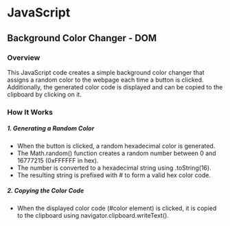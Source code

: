 # JavaScript

<h2>Background Color Changer - DOM</h2>

<h3>Overview</h3>
<p>This JavaScript code creates a simple background color changer that assigns a random color to the webpage each time a button is clicked. Additionally, the generated color code is displayed and can be copied to the clipboard by clicking on it.</p>

<h3>How It Works</h3>

<h5>1. Generating a Random Color</h5>

- When the button is clicked, a random hexadecimal color is generated.
- The Math.random() function creates a random number between 0 and 16777215 (0xFFFFFF in hex).
- The number is converted to a hexadecimal string using .toString(16).
- The resulting string is prefixed with # to form a valid hex color code.

<h5>2. Copying the Color Code</h5>

- When the displayed color code (#color element) is clicked, it is copied to the clipboard using navigator.clipboard.writeText().
